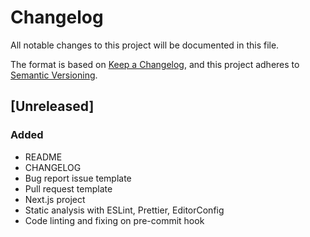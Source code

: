 # Changelog

All notable changes to this project will be documented in this file.

The format is based on [Keep a Changelog](https://keepachangelog.com/en/1.0.0/),
and this project adheres to [Semantic Versioning](https://semver.org/spec/v2.0.0.html).

## [Unreleased]

### Added

- README
- CHANGELOG
- Bug report issue template
- Pull request template
- Next.js project
- Static analysis with ESLint, Prettier, EditorConfig
- Code linting and fixing on pre-commit hook
